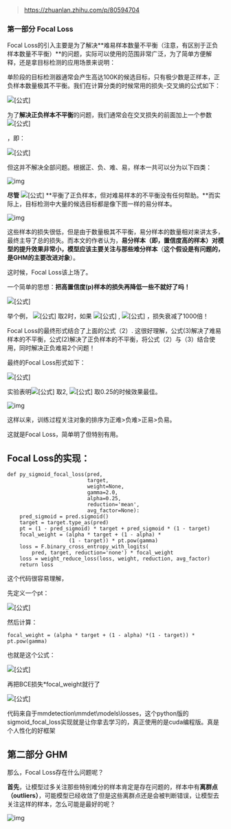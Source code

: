 > https://zhuanlan.zhihu.com/p/80594704



### 第一部分 Focal Loss



Focal Loss的引入主要是为了解决**难易样本数量不平衡（注意，有区别于正负样本数量不平衡）**的问题，实际可以使用的范围非常广泛，为了简单方便解释，还是拿目标检测的应用场景来说明：

单阶段的目标检测器通常会产生高达100K的候选目标，只有极少数是正样本，正负样本数量极其不平衡。我们在计算分类的时候常用的损失-交叉熵的公式如下：

![[公式]](https://www.zhihu.com/equation?tex=CE%3D%5Cleft%5C%7B+%5Cbegin%7Baligned%7D+-log%28p%29++%2C%5Cquad+if%5Cquad++y%3D1%5C%5C+-log%281-p%29%2C%5Cquad+if%5Cquad++y%3D0++++%5Cend%7Baligned%7D+%5Cright.)

为了**解决正负样本不平衡**的问题，我们通常会在交叉损失的前面加上一个参数![[公式]](https://www.zhihu.com/equation?tex=%5Calpha)

，即：

![[公式]](https://www.zhihu.com/equation?tex=CE%3D%5Cleft%5C%7B+%5Cbegin%7Baligned%7D+-%5Calpha+log%28p%29++%2C%5Cquad+if%5Cquad++y%3D1%5C%5C+-%281-%5Calpha%29log%281-p%29%2C%5Cquad+if%5Cquad++y%3D0+%5Cend%7Baligned%7D+%5Cright.)

但这并不解决全部问题。根据正、负、难、易，样本一共可以分为以下四类：

![img](https://pic1.zhimg.com/80/v2-21ca62ae70e63d1e99833e368fcac4cc_720w.jpg)

**尽管** ![[公式]](https://www.zhihu.com/equation?tex=%5Calpha) **平衡了正负样本，但对难易样本的不平衡没有任何帮助。**而实际上，目标检测中大量的候选目标都是像下图一样的易分样本。

![img](https://pic2.zhimg.com/80/v2-64c4966f51990c63027041178ee86659_720w.jpg)

这些样本的损失很低，但是由于数量极其不平衡，易分样本的数量相对来讲太多，最终主导了总的损失。而本文的作者认为，**易分样本（即，置信度高的样本）对模型的提升效果非常小，模型应该主要关注与那些难分样本**（**这个假设是有问题的，是GHM的主要改进对象**）。

这时候，Focal Loss该上场了。

一个简单的思想：**把高置信度(p)样本的损失再降低一些不就好了吗！**

![[公式]](https://www.zhihu.com/equation?tex=FL%3D%5Cleft%5C%7B+%5Cbegin%7Baligned%7D+-%281-p%29%5E%5Cgamma+log%28p%29++%2C%5Cquad+if%5Cquad++y%3D1%5C%5C+%5C%5C+-p%5E%5Cgamma+log%281-p%29%2C%5Cquad+if%5Cquad++y%3D0+%5Cend%7Baligned%7D+%5Cright.)

举个例， ![[公式]](https://www.zhihu.com/equation?tex=%5Cgamma) 取2时，如果 ![[公式]](https://www.zhihu.com/equation?tex=p%3D0.968) , ![[公式]](https://www.zhihu.com/equation?tex=%281-0.968%29%5E2+%5Capprox+0.001) ，损失衰减了1000倍！

Focal Loss的最终形式结合了上面的公式（2）. 这很好理解，公式(3)解决了难易样本的不平衡，公式(2)解决了正负样本的不平衡，将公式（2）与（3）结合使用，同时解决正负难易2个问题！

最终的Focal Loss形式如下：

![[公式]](https://www.zhihu.com/equation?tex=FL%3D%5Cleft%5C%7B+%5Cbegin%7Baligned%7D+-%5Calpha+%281-p%29%5E%5Cgamma+log%28p%29++%2C%5Cquad+if%5Cquad++y%3D1%5C%5C++-%281-%5Calpha%29+p%5E%5Cgamma+log%281-p%29%2C%5Cquad+if%5Cquad++y%3D0+%5Cend%7Baligned%7D+%5Cright.)

实验表明![[公式]](https://www.zhihu.com/equation?tex=%5Cgamma) 取2, ![[公式]](https://www.zhihu.com/equation?tex=%5Calpha) 取0.25的时候效果最佳。

![img](https://pic2.zhimg.com/80/v2-4c9b5f3265ed997958d986ee73d2ba65_720w.jpg)

这样以来，训练过程关注对象的排序为正难>负难>正易>负易。

这就是Focal Loss，简单明了但特别有用。

## Focal Loss的实现：

```
def py_sigmoid_focal_loss(pred,
                          target,
                          weight=None,
                          gamma=2.0,
                          alpha=0.25,
                          reduction='mean',
                          avg_factor=None):
    pred_sigmoid = pred.sigmoid()
    target = target.type_as(pred)
    pt = (1 - pred_sigmoid) * target + pred_sigmoid * (1 - target)
    focal_weight = (alpha * target + (1 - alpha) *
                    (1 - target)) * pt.pow(gamma)
    loss = F.binary_cross_entropy_with_logits(
        pred, target, reduction='none') * focal_weight
    loss = weight_reduce_loss(loss, weight, reduction, avg_factor)
    return loss
```

这个代码很容易理解，

先定义一个pt：

![[公式]](https://www.zhihu.com/equation?tex=%5Cmathrm%7Bp%7D_%7Bt%7D%3D%5Cleft%5C%7B%5Cbegin%7Barray%7D%7Bc%7D%7B1-p%2C+%5Ctext+%7B+tatget+%7D%3D1%7D+%5C%5C+%7Bp%2C+%5Ctext+%7B+target+%7D%3D0%7D%5Cend%7Barray%7D%5Cright.)

然后计算：

```text
focal_weight = (alpha * target + (1 - alpha) *(1 - target)) * pt.pow(gamma)
```

也就是这个公式：

![[公式]](https://www.zhihu.com/equation?tex=FocalWeight%3D%5Cleft%5C%7B+%5Cbegin%7Baligned%7D+%5Calpha+%281-p%29%5E%5Cgamma+++%2C%5Cquad+if%5Cquad++target%3D1%5C%5C++%281-%5Calpha%29+p%5E%5Cgamma+%2C%5Cquad+if%5Cquad++target%3D0+%5Cend%7Baligned%7D+%5Cright.)

再把BCE损失*focal_weight就行了

![[公式]](https://www.zhihu.com/equation?tex=FL%3D%5Cleft%5C%7B+%5Cbegin%7Baligned%7D+-%5Calpha+%281-p%29%5E%5Cgamma+log%28p%29++%2C%5Cquad+if%5Cquad++target%3D1%5C%5C++-%281-%5Calpha%29+p%5E%5Cgamma+log%281-p%29%2C%5Cquad+if%5Cquad++target%3D0+%5Cend%7Baligned%7D+%5Cright.)

代码来自于mmdetection\mmdet\models\losses，这个python版的sigmoid_focal_loss实现就是让你拿去学习的，真正使用的是cuda编程版。真是个人性化的好框架

## 第二部分 GHM

那么，Focal Loss存在什么问题呢？

**首先**，让模型过多关注那些特别难分的样本肯定是存在问题的，样本中有**离群点（outliers）**，可能模型已经收敛了但是这些离群点还是会被判断错误，让模型去关注这样的样本，怎么可能是最好的呢？

![img](https://pic2.zhimg.com/80/v2-662e8862051dc3e9cc15d15ab8852bcd_720w.jpg)